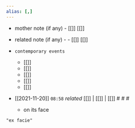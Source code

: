 ```yaml
---
alias: [,]
---
```

- mother note (if any)
		- [[]] [[]]
- related note (if any) -
		- [[]] [[]]
- `contemporary events`
	- [[]]
	- [[]]
	- [[]]
	- [[]]
	- [[]]

- [[2021-11-20]]  `08:58` _related_ [[]] | [[]] | [[]] # # #
	- on its face

```query
"ex facie"
```